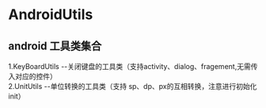 # AndroidUtils
android 工具类集合
---
  1.KeyBoardUtils  --关闭键盘的工具类（支持activity、dialog、fragement,无需传入对应的控件）</br>
  2.UnitUtils --单位转换的工具类（支持 sp、dp、px的互相转换，注意进行初始化 init）
